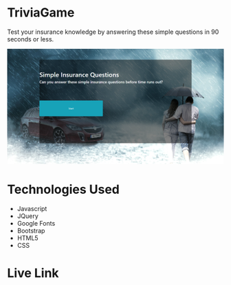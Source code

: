 # TriviaGame

Test your insurance knowledge by answering these simple questions in 90 seconds or less. 

![image](https://github.com/shayshae5482/Responsive-Portfolio/blob/master/assets/images/insurancetrivasnap.png)

# Technologies Used
* Javascript
* JQuery
* Google Fonts
* Bootstrap
* HTML5
* CSS

# Live Link
